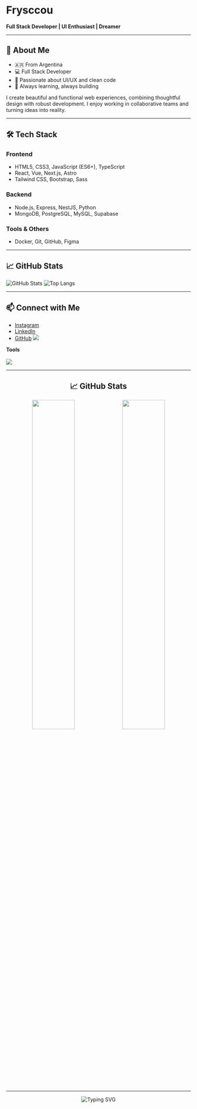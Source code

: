 # Frysccou

**Full Stack Developer | UI Enthusiast | Dreamer**

---

## 👋 About Me

- 🇦🇷 From Argentina
- 💻 Full Stack Developer
- 🎨 Passionate about UI/UX and clean code
- 🚀 Always learning, always building

I create beautiful and functional web experiences, combining thoughtful design with robust development. I enjoy working in collaborative teams and turning ideas into reality.

---

## 🛠️ Tech Stack

### Frontend

- HTML5, CSS3, JavaScript (ES6+), TypeScript
- React, Vue, Next.js, Astro
- Tailwind CSS, Bootstrap, Sass

### Backend

- Node.js, Express, NestJS, Python
- MongoDB, PostgreSQL, MySQL, Supabase

### Tools & Others

- Docker, Git, GitHub, Figma

---

## 📈 GitHub Stats

![GitHub Stats](https://github-readme-stats.vercel.app/api?username=frysccou&show_icons=true&count_private=true&hide_border=true&theme=radical)
![Top Langs](https://github-readme-stats.vercel.app/api/top-langs/?username=frysccou&hide_border=true&layout=compact&theme=radical)

---

## 📫 Connect with Me

- [Instagram](https://www.instagram.com/frysccou/)
- [LinkedIn](https://www.linkedin.com/in/francisco-espindola-ba3a50296/)
- [GitHub](https://github.com/Frysccou)
<img src="https://skillicons.dev/icons?i=mongodb,postgres,mysql,supabase" /><br>
</td>
<td align="center" valign="top">
<b>Tools</b><br><br>
<img src="https://skillicons.dev/icons?i=docker,figma,github,git" /><br>
</td>
  </tr>
</table>

---

<h2 align="center">📈 GitHub Stats</h2>

<p align="center">
  <img src="https://github-readme-stats.vercel.app/api?username=frysccou&show_icons=true&count_private=true&hide_border=true&theme=radical" width="48%" />
  <img src="https://github-readme-stats.vercel.app/api/top-langs/?username=frysccou&hide_border=true&layout=compact&theme=radical" width="48%" />
</p>

---

<p align="center">
  <img src="https://readme-typing-svg.demolab.com?font=Fira+Code&weight=500&size=22&pause=1000&color=7F5AF0&center=true&vCenter=true&width=435&lines=Let's+build+something+amazing+%F0%9F%92%A1" alt="Typing SVG" />
</p>

</div>
